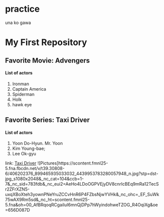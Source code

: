 # practice
una ko gawa

<h1> My First Repository</h1>

<p><h2><strong>Favorite Movie: Advengers</strong></h2></p>

<h4>List of actors</h4>
<ol>
  <li>Ironman</li>
  <li>Captain America</li>
  <li>Spiderman</li>
  <li>Holk</li>
  <li>hawk eye</li>
</ol
</h4>
<p><h2><strong>Favorite Series: Taxi Driver</strong></h2></p>
<h4>List of actors</h4>
<ol>
  <li> Yoon Do-Hyun. Mr. Yoon</li>
  <li>Kim Young-bae;</li>
  <li>Lee Ok-gyu</li>
</ol

<h5>link: <a href = "https://www.netflix.com/browse" >Taxi Driver</a></h5>
 </h5>
 ![Pictures]https://scontent.fmnl25-5.fna.fbcdn.net/v/t39.30808-6/406202376_899465935033032_4439953783280057948_n.jpg?stp=dst-jpg_s1080x2048&_nc_cat=104&ccb=1-7&_nc_sid=783fdb&_nc_eui2=AeHo4LDoOGPVEjyDV8cnrIcBEq9mRa12TecSr2ZFrXZN5-uxqXBoXteh3yownPNeYruZCCvHnR6P4FZbsNjwYVHk&_nc_ohc=_EF_SuWk75wAX9Rm5sd&_nc_ht=scontent.fmnl25-5.fna&oh=00_AfBRqoqRCgaiIuI6mnQjDPp7hWyindohweTZOG_R4OqiXg&oe=656D087D

